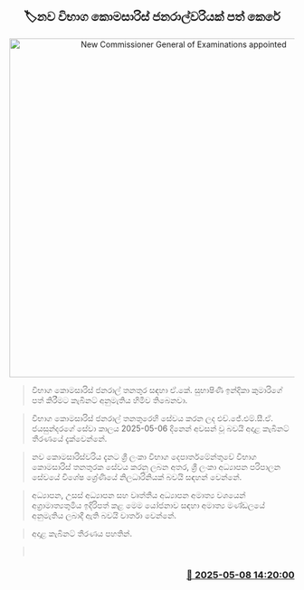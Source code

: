<p align='center'><b><h2 align='center' title='New Commissioner General of Examinations appointed'>🏷නව විභාග කොමසාරිස් ජනරාල්වරියක් පත් කෙරේ</h2></b></p>
<p align='center'><img src='https://helakuru.sgp1.cdn.digitaloceanspaces.com/esana/images/lib/cabinet%20updates-archived.jpg' width='600' alt='New Commissioner General of Examinations appointed'></p>

> විභාග කොමසාරිස් ජනරාල් තනතුර සඳහා ඒ.කේ. සුභාෂිණි ඉන්දිකා කුමාරිගේ පත් කිරීමට කැබිනට් අනුමැතිය හිමිව තිබෙනවා.

> විභාග කොමසාරිස් ජනරාල් තනතුරෙහි සේවය කරන ලද එච්.ජේ.එම්.සී.ඒ. ජයසුන්දරගේ සේවා කාලය 2025-05-06 දිනෙන් අවසන් වූ බවයි අදාළ කැබිනට් තීරණයේ දැක්වෙන්නේ.

> නව කොමසාරිස්වරිය දැනට ශ්‍රී ලංකා විභාග දෙපාර්තමේන්තුවේ විභාග කොමසාරිස් තනතුරක සේවය කරනු ලබන අතර, ශ්‍රී ලංකා අධ්‍යාපන පරිපාලන සේවයේ විශේෂ ශ්‍රේණියේ නිලධාරිනියක් බවයි සඳහන් වෙන්නේ.

> අධ්‍යාපන, උසස් අධ්‍යාපන සහ වෘත්තීය අධ්‍යාපන අමාත්‍ය වශයෙන් අග්‍රාමාත්‍යතුමිය ඉදිරිපත් කළ මෙම යෝජනාව සඳහා අමාත්‍ය මණ්ඩලයේ අනුමැතිය ලබාදී ඇති බවයි වාර්තා වෙන්නේ.

> අදාළ කැබිනට් තීරණය පහතින්.

>  



<h3 align='right'><a href='https://www.helakuru.lk/esana/p/109932/'>📅 2025-05-08 14:20:00</a></h3>

